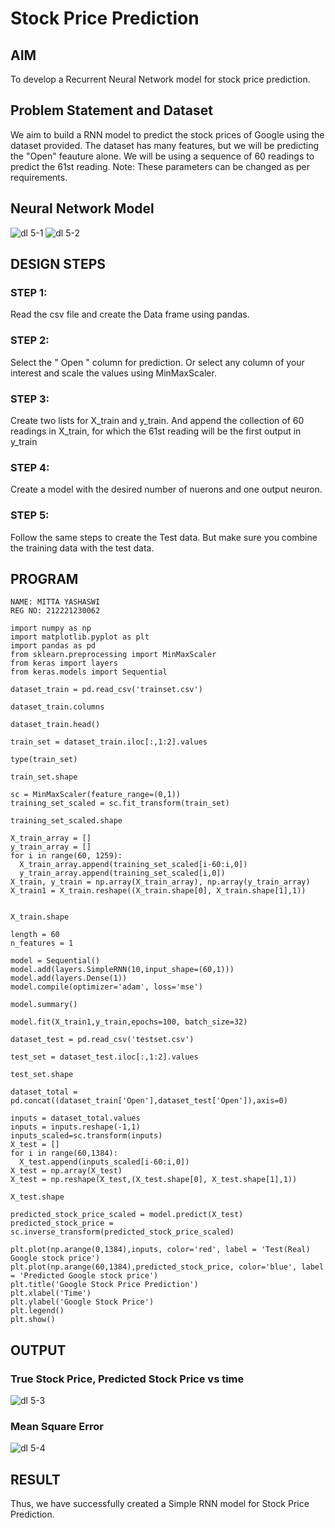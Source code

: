 # Stock Price Prediction

## AIM

To develop a Recurrent Neural Network model for stock price prediction.

## Problem Statement and Dataset

We aim to build a RNN model to predict the stock prices of Google using the dataset provided. The dataset has many features, but we will be predicting the "Open" feauture alone. We will be using a sequence of 60 readings to predict the 61st reading. Note: These parameters can be changed as per requirements.

## Neural Network Model
![dl 5-1](https://github.com/yashaswimitta/rnn-stock-price-prediction/assets/94619247/e21f05ed-d628-4502-b107-f12db8bc360e)
![dl 5-2](https://github.com/yashaswimitta/rnn-stock-price-prediction/assets/94619247/fe69de7b-478f-4251-8c83-7f4c6eb19f3d)



## DESIGN STEPS

### STEP 1:

Read the csv file and create the Data frame using pandas.

### STEP 2:

Select the " Open " column for prediction. Or select any column of your interest and scale the values using MinMaxScaler.

### STEP 3:

Create two lists for X_train and y_train. And append the collection of 60 readings in X_train, for which the 61st reading will be the first output in y_train

### STEP 4:

Create a model with the desired number of nuerons and one output neuron.

### STEP 5:

Follow the same steps to create the Test data. But make sure you combine the training data with the test data.

## PROGRAM
```
NAME: MITTA YASHASWI
REG NO: 212221230062
```
```
import numpy as np
import matplotlib.pyplot as plt
import pandas as pd
from sklearn.preprocessing import MinMaxScaler
from keras import layers
from keras.models import Sequential

dataset_train = pd.read_csv('trainset.csv')

dataset_train.columns

dataset_train.head()

train_set = dataset_train.iloc[:,1:2].values

type(train_set)

train_set.shape

sc = MinMaxScaler(feature_range=(0,1))
training_set_scaled = sc.fit_transform(train_set)

training_set_scaled.shape

X_train_array = []
y_train_array = []
for i in range(60, 1259):
  X_train_array.append(training_set_scaled[i-60:i,0])
  y_train_array.append(training_set_scaled[i,0])
X_train, y_train = np.array(X_train_array), np.array(y_train_array)
X_train1 = X_train.reshape((X_train.shape[0], X_train.shape[1],1))


X_train.shape

length = 60
n_features = 1

model = Sequential()
model.add(layers.SimpleRNN(10,input_shape=(60,1)))
model.add(layers.Dense(1))
model.compile(optimizer='adam', loss='mse')

model.summary()

model.fit(X_train1,y_train,epochs=100, batch_size=32)

dataset_test = pd.read_csv('testset.csv')

test_set = dataset_test.iloc[:,1:2].values

test_set.shape

dataset_total = pd.concat((dataset_train['Open'],dataset_test['Open']),axis=0)

inputs = dataset_total.values
inputs = inputs.reshape(-1,1)
inputs_scaled=sc.transform(inputs)
X_test = []
for i in range(60,1384):
  X_test.append(inputs_scaled[i-60:i,0])
X_test = np.array(X_test)
X_test = np.reshape(X_test,(X_test.shape[0], X_test.shape[1],1))

X_test.shape

predicted_stock_price_scaled = model.predict(X_test)
predicted_stock_price = sc.inverse_transform(predicted_stock_price_scaled)

plt.plot(np.arange(0,1384),inputs, color='red', label = 'Test(Real) Google stock price')
plt.plot(np.arange(60,1384),predicted_stock_price, color='blue', label = 'Predicted Google stock price')
plt.title('Google Stock Price Prediction')
plt.xlabel('Time')
plt.ylabel('Google Stock Price')
plt.legend()
plt.show()
```
## OUTPUT

### True Stock Price, Predicted Stock Price vs time
![dl 5-3](https://github.com/yashaswimitta/rnn-stock-price-prediction/assets/94619247/0bddd603-5d95-4d5b-8b35-dfe568e6de3b)

### Mean Square Error

![dl 5-4](https://github.com/yashaswimitta/rnn-stock-price-prediction/assets/94619247/e128f3f5-70ac-4868-ab73-25da17d31613)


## RESULT
Thus, we have successfully created a Simple RNN model for Stock Price Prediction.

